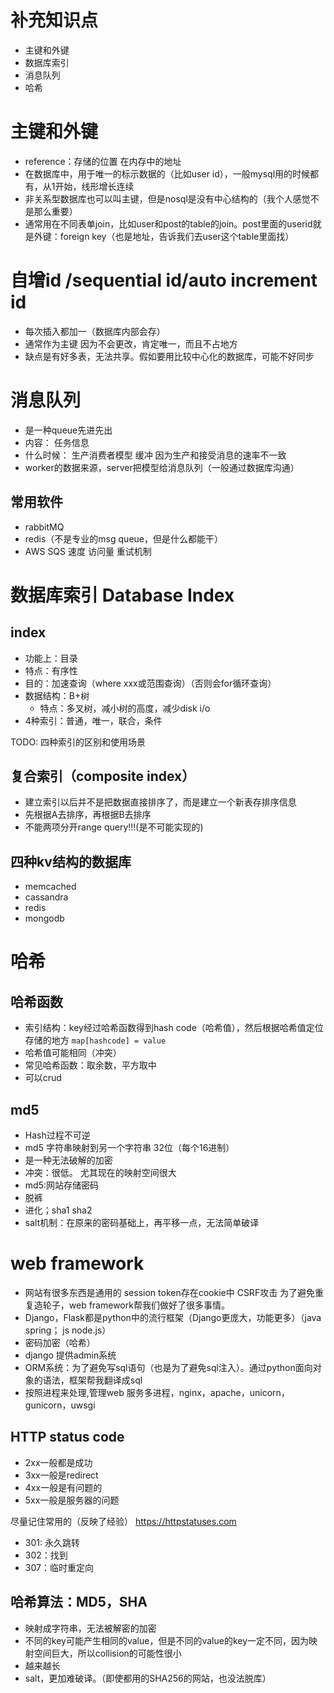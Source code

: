 # 补充知识点
* 主键和外键
* 数据库索引
* 消息队列
* 哈希

# 主键和外键
* reference：存储的位置 在内存中的地址
* 在数据库中，用于唯一的标示数据的（比如user id），一般mysql用的时候都有，从1开始，线形增长连续
* 非关系型数据库也可以叫主键，但是nosql是没有中心结构的（我个人感觉不是那么重要）
* 通常用在不同表单join，比如user和post的table的join。post里面的userid就是外键：foreign key（也是地址，告诉我们去user这个table里面找）

# 自增id /sequential id/auto increment id
* 每次插入都加一（数据库内部会存）
* 通常作为主键 因为不会更改，肯定唯一，而且不占地方
* 缺点是有好多表，无法共享。假如要用比较中心化的数据库，可能不好同步

# 消息队列
* 是一种queue先进先出
* 内容： 任务信息
* 什么时候： 生产消费者模型  缓冲  因为生产和接受消息的速率不一致
* worker的数据来源，server把模型给消息队列（一般通过数据库沟通）

## 常用软件
* rabbitMQ
* redis（不是专业的msg queue，但是什么都能干）
* AWS SQS
速度 访问量 重试机制

# 数据库索引 Database Index
## index

* 功能上：目录
* 特点：有序性
* 目的：加速查询（where xxx或范围查询）（否则会for循环查询）
* 数据结构：B+树
	* 特点：多叉树，减小树的高度，减少disk i/o
* 4种索引：普通，唯一，联合，条件

TODO: 四种索引的区别和使用场景

## 复合索引（composite index）
* 建立索引以后并不是把数据直接排序了，而是建立一个新表存排序信息
* 先根据A去排序，再根据B去排序
* 不能两项分开range query!!!(是不可能实现的)

## 四种kv结构的数据库

* memcached
* cassandra
* redis
* mongodb

# 哈希
## 哈希函数
* 索引结构：key经过哈希函数得到hash code（哈希值），然后根据哈希值定位存储的地方  `map[hashcode] = value `
* 哈希值可能相同（冲突）
* 常见哈希函数：取余数，平方取中
* 可以crud
## md5
* Hash过程不可逆
* md5 字符串映射到另一个字符串 32位（每个16进制）
* 是一种无法破解的加密
* 冲突：很低。 尤其现在的映射空间很大
* md5:网站存储密码
* 脱裤
* 进化；sha1 sha2
* salt机制：在原来的密码基础上，再平移一点，无法简单破译

# web framework

* 网站有很多东西是通用的
session token存在cookie中
CSRF攻击
为了避免重复造轮子，web framework帮我们做好了很多事情。
* Django，Flask都是python中的流行框架（Django更庞大，功能更多）（java spring； js node.js）
* 密码加密（哈希）
* django 提供admin系统
* ORM系统：为了避免写sql语句（也是为了避免sql注入）。通过python面向对象的语法，框架帮我翻译成sql
* 按照进程来处理,管理web 服务多进程，nginx，apache，unicorn，gunicorn，uwsgi

## HTTP status code 
* 2xx一般都是成功
* 3xx一般是redirect
* 4xx一般是有问题的
* 5xx一般是服务器的问题

尽量记住常用的（反映了经验）
https://httpstatuses.com

* 301: 永久跳转
* 302：找到
* 307：临时重定向

## 哈希算法：MD5，SHA
* 映射成字符串，无法被解密的加密
* 不同的key可能产生相同的value，但是不同的value的key一定不同，因为映射空间巨大，所以collision的可能性很小
* 越来越长
* salt，更加难破译。（即使都用的SHA256的网站，也没法脱库）
